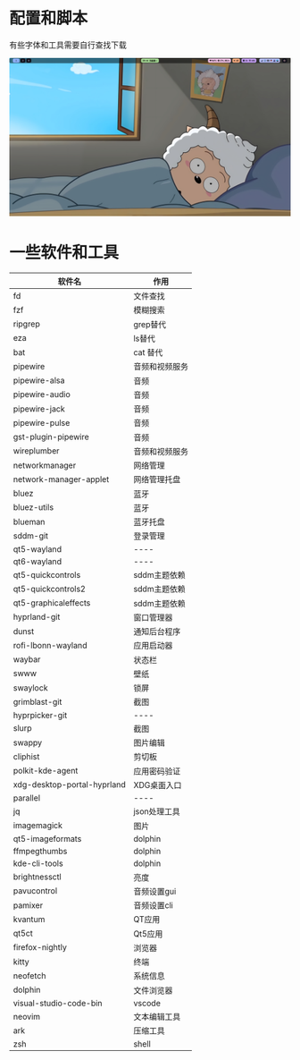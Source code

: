 # 配置和脚本
有些字体和工具需要自行查找下载

![](./screenshots/screenshot.png)

# 一些软件和工具

| 软件名                      | 作用           |
| -----                       | -----          |
| fd                          | 文件查找       |
| fzf                         | 模糊搜索       |
| ripgrep                     | grep替代       |
| eza                         | ls替代         |
| bat                         | cat 替代       |
| pipewire                    | 音频和视频服务 |
| pipewire-alsa               | 音频           |
| pipewire-audio              | 音频           |
| pipewire-jack               | 音频           |
| pipewire-pulse              | 音频           |
| gst-plugin-pipewire         | 音频           |
| wireplumber                 | 音频和视频服务 |
| networkmanager              | 网络管理       |
| network-manager-applet      | 网络管理托盘   |
| bluez                       | 蓝牙           |
| bluez-utils                 | 蓝牙           |
| blueman                     | 蓝牙托盘       |
| sddm-git                    | 登录管理       |
| qt5-wayland                 | ----           |
| qt6-wayland                 | ----           |
| qt5-quickcontrols           | sddm主题依赖   |
| qt5-quickcontrols2          | sddm主题依赖   |
| qt5-graphicaleffects        | sddm主题依赖   |
| hyprland-git                | 窗口管理器     |
| dunst                       | 通知后台程序   |
| rofi-lbonn-wayland          | 应用启动器     |
| waybar                      | 状态栏         |
| swww                        | 壁纸           |
| swaylock                    | 锁屏           |
| grimblast-git               | 截图           |
| hyprpicker-git              | ----           |
| slurp                       | 截图           |
| swappy                      | 图片编辑       |
| cliphist                    | 剪切板         |
| polkit-kde-agent            | 应用密码验证   |
| xdg-desktop-portal-hyprland | XDG桌面入口    |
| parallel                    | ----           |
| jq                          | json处理工具   |
| imagemagick                 | 图片           |
| qt5-imageformats            | dolphin        |
| ffmpegthumbs                | dolphin        |
| kde-cli-tools               | dolphin        |
| brightnessctl               | 亮度           |
| pavucontrol                 | 音频设置gui    |
| pamixer                     | 音频设置cli    |
| kvantum                     | QT应用         |
| qt5ct                       | Qt5应用        |
| firefox-nightly             | 浏览器         |
| kitty                       | 终端           |
| neofetch                    | 系统信息       |
| dolphin                     | 文件浏览器     |
| visual-studio-code-bin      | vscode         |
| neovim                      | 文本编辑工具   |
| ark                         | 压缩工具       |
| zsh                         | shell          |
